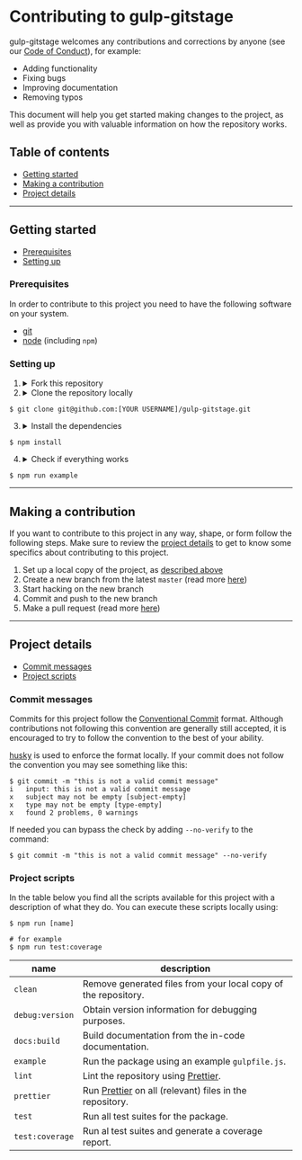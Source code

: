 # Contributing to gulp-gitstage

gulp-gitstage welcomes any contributions and corrections by anyone (see our
[Code of Conduct](/CODE_OF_CONDUCT.md)), for example:

- Adding functionality
- Fixing bugs
- Improving documentation
- Removing typos

This document will help you get started making changes to the project, as well
as provide you with valuable information on how the repository works.

## Table of contents

- [Getting started](#getting-started)
- [Making a contribution](#making-a-contribution)
- [Project details](#project-details)

---

## Getting started

- [Prerequisites](#prerequisites)
- [Setting up](#setting-up)

### Prerequisites

In order to contribute to this project you need to have the following software
on your system.

- [git]
- [node] (including `npm`)

### Setting up

1. <details><summary>Fork this repository</summary>
   Because you don't have rights to push your changes to this repository you need to create a fork first. <a href="https://guides.github.com/activities/forking/#fork">Read more...</a>
   </details>

2. <details><summary>Clone the repository locally</summary>
   We recommend cloning the repository with SSH. However, you can also use HTTPS, in which case you need the following URL: <code>https://github.com/[YOUR USERNAME]/gulp-gitstage.git</code>. <a href="https://help.github.com/en/articles/which-remote-url-should-i-use">Read more...</a>
   </details>

```shell
$ git clone git@github.com:[YOUR USERNAME]/gulp-gitstage.git
```

3. <details><summary>Install the dependencies</summary>
   This project depends on other packages, for example to run tests. Therefor you have to install the dependencies through NPM in order to make a contribution. On top of that running this command also sets up some git hooks.
   </details>

```shell
$ npm install
```

4. <details><summary>Check if everything works</summary>
   If this command errors, something went wrong while setting up the project. If you cannot figure out why setting up doesn't work (make sure you checked existing issues) feel free to <a href="https://github.com/ericcornelissen/gulp-gitstage/issues/new?labels=question&template=question.md">open an issue</a>.
   </details>

```shell
$ npm run example
```

---

## Making a contribution

If you want to contribute to this project in any way, shape, or form follow the
following steps. Make sure to review the [project details](#project-details)
to get to know some specifics about contributing to this project.

1. Set up a local copy of the project, as [described above](#setting-up)
1. Create a new branch from the latest `master` (read more [here](https://guides.github.com/introduction/flow/))
1. Start hacking on the new branch
1. Commit and push to the new branch
1. Make a pull request (read more [here](https://guides.github.com/activities/forking/#making-a-pull-request))

---

## Project details

- [Commit messages](#commit-messages)
- [Project scripts](#project-scripts)

### Commit messages

Commits for this project follow the [Conventional Commit] format. Although
contributions not following this convention are generally still accepted, it is
encouraged to try to follow the convention to the best of your ability.

[husky] is used to enforce the format locally. If your commit does not follow
the convention you may see something like this:

```shell
$ git commit -m "this is not a valid commit message"
i   input: this is not a valid commit message
x   subject may not be empty [subject-empty]
x   type may not be empty [type-empty]
x   found 2 problems, 0 warnings
```

If needed you can bypass the check by adding `--no-verify` to the command:

```shell
$ git commit -m "this is not a valid commit message" --no-verify
```

### Project scripts

In the table below you find all the scripts available for this project with a
description of what they do. You can execute these scripts locally using:

```shell
$ npm run [name]

# for example
$ npm run test:coverage
```

| name            | description                                                    |
| --------------- | -------------------------------------------------------------- |
| `clean`         | Remove generated files from your local copy of the repository. |
| `debug:version` | Obtain version information for debugging purposes.             |
| `docs:build`    | Build documentation from the in-code documentation.            |
| `example`       | Run the package using an example `gulpfile.js`.                |
| `lint`          | Lint the repository using [Prettier].                          |
| `prettier`      | Run [Prettier] on all (relevant) files in the repository.      |
| `test`          | Run all test suites for the package.                           |
| `test:coverage` | Run al test suites and generate a coverage report.             |

[git]: https://git-scm.com/downloads
[husky]: https://github.com/typicode/husky
[jsdoc]: http://usejsdoc.org/
[node]: https://nodejs.org/en/download/
[prettier]: https://prettier.io/
[conventional commit]: https://www.conventionalcommits.org/en/v1.0.0-beta.3/#summary
